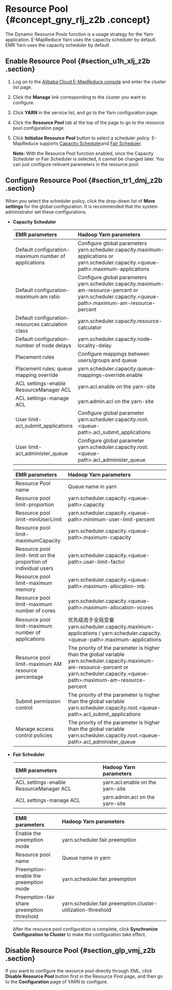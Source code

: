 # Resource Pool {#concept_gny_rlj_z2b .concept}

The Dynamic Resource Pools function is a usage strategy for the Yarn application. E-MapReduce Yarn uses the capacity scheduler by default. EMR Yarn uses the capacity scheduler by default.

## Enable Resource Pool {#section_u1h_xlj_z2b .section}

1.  Log on to the [Alibaba Cloud E-MapReduce console](https://emr.console.aliyun.com/console) and enter the cluster list page.
2.  Click the **Manage** link corresponding to the cluster you want to configure.
3.  Click **YARN** in the service list, and go to the Yarn configuration page.
4.  Click the **Resource Pool** tab at the top of the page to go to the resource pool configuration page.
5.  Click **Initialize Resource Pool** button to select a scheduler policy. E-MapReduce supports [Capacity Scheduler](http://hadoop.apache.org/docs/r2.7.3/hadoop-yarn/hadoop-yarn-site/CapacityScheduler.html)and [Fair Scheduler](http://hadoop.apache.org/docs/r2.7.3/hadoop-yarn/hadoop-yarn-site/FairScheduler.html).

    **Note:** With the Resource Pool function enabled, once the Capacity Scheduler or Fair Scheduler is selected, it cannot be changed later. You can just configure relevant parameters in the resource pool.


## Configure Resource Pool {#section_tr1_dmj_z2b .section}

When you select the scheduler policy, click the drop-down list of **More settings** for the global configuration. It is recommended that the system administrator set these configurations.

-   **Capacity Scheduler**

    |EMR parameters|Hadoop Yarn parameters|
    |:-------------|:---------------------|
    |Default configuration-maximum number of applications|Configure global parameters yarn.scheduler.capacity.maximum-applications or yarn.scheduler.capacity.<queue-path\>.maximum-applications|
    |Default configuration-maximum am ratio|Configure global parameters yarn.scheduler.capacity.maximum-am-resource-percent or yarn.scheduler.capacity.<queue-path\>.maximum-am-resource-percent|
    |Default configuration-resources calculation class|yarn.scheduler.capacity.resource-calculator|
    |Default configuration-number of node delays|yarn.scheduler.capacity.node-locality-delay|
    |Placement rules|Configure mappings between users/groups and queue|
    |Placement rules: queue mapping override|yarn.scheduler.capacity.queue-mappings-override.enable|
    |ACL settings-enable ResourceManager ACL|yarn.acl.enable on the yarn-site|
    |ACL settings-manage ACL|yarn.admin.acl on the yarn-site|
    |User limit-acl\_submit\_applications|Configure global parameter yarn.scheduler.capacity.root.<queue-path\>.acl\_submit\_applications|
    |User limit-acl\_administer\_queue|Configure global parameter yarn.scheduler.capacity.root.<queue-path\>.acl\_administer\_queue|

    |EMR parameters|Hadoop Yarn parameters|
    |:-------------|:---------------------|
    |Resource Pool name|Queue name in yarn|
    |Resource pool limit-proportion|yarn.scheduler.capacity.<queue-path\>.capacity|
    |Resource pool limit-miniUserLimit|yarn.scheduler.capacity.<queue-path\>.minimum-user-limit-percent|
    |Resource pool limit-maximumCapacity|yarn.scheduler.capacity.<queue-path\>.maximum-capacity|
    |Resource pool limit-limit on the proportion of individual users|yarn.scheduler.capacity.<queue-path\>.user-limit-factor|
    |Resource pool limit-maximum memory|yarn.scheduler.capacity.<queue-path\>.maximum-allocation-mb|
    |Resource pool limit-maximum number of cores|yarn.scheduler.capacity.<queue-path\>.maximum-allocation-vcores|
    |Resource pool limit-maximum number of applications|优先级高于全局变量yarn.scheduler.capacity.maximum-applications / yarn.scheduler.capacity.<queue-path\>.maximum-applications|
    |Resource pool limit-maximum AM resource percentage|The priority of the parameter is higher than the global variable yarn.scheduler.capacity.maximum-am-resource-percent or yarn.scheduler.capacity.<queue-path\>.maximum-am-resource-percent|
    |Submit permission control|The priority of the parameter is higher than the global variable yarn.scheduler.capacity.root.<queue-path\>.acl\_submit\_applications|
    |Manage access control policies|The priority of the parameter is higher than the global variable yarn.scheduler.capacity.root.<queue-path\>.acl\_administer\_queue|

-   **Fair Scheduler**

    |EMR parameters|Hadoop Yarn parameters|
    |:-------------|:---------------------|
    |ACL settings-enable ResourceManager ACL|yarn.acl.enable on the yarn-site|
    |ACL settings-manage ACL|yarn.admin.acl on the yarn-site|

    |EMR parameters|Hadoop Yarn parameters|
    |:-------------|:---------------------|
    |Enable the preemption mode|yarn.scheduler.fair.preemption|
    |Resource pool name|Queue name in yarn|
    |Preemption-enable the preemption mode|yarn.scheduler.fair.preemption|
    |Preemption-fair share preemption threshold|yarn.scheduler.fair.preemption.cluster-utilization-threshold|

    After the resource pool configuration is complete, click **Synchronize Configuration to Cluster** to make the configuration take effect.


## Disable Resource Pool {#section_glp_vmj_z2b .section}

If you want to configure the resource pool directly through XML, click **Disable Resource Pool** button first in the Resource Pool page, and then go to the **Configuration** page of YARN to configure.

